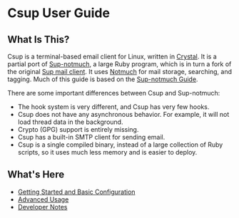 # Csup User Guide

## What Is This?

Csup is a terminal-based email client for Linux,
written in [Crystal](https://crystal-lang.org/).  It is a partial port of
[Sup-notmuch](https://www.bloovis.com/fossil/home/marka/fossils/sup-notmuch/home), a large
Ruby program, which is in turn
a fork of the original [Sup mail client](https://github.com/sup-heliotrope/sup).
It uses [Notmuch](https://notmuchmail.org/) for mail storage, searching, and tagging.
Much of this guide is based on the [Sup-notmuch Guide](https://www.bloovis.com/supguide/).

There are some important differences between Csup and Sup-notmuch:

* The hook system is very different, and Csup has very few hooks.
* Csup does not have any asynchronous behavior.  For example, it will not load
thread data in the background.
* Crypto (GPG) support is entirely missing.
* Csup has a built-in SMTP client for sending email.
* Csup is a single compiled binary, instead of a large collection of Ruby scripts, so it
uses much less memory and is easier to deploy.

## What's Here

* [Getting Started and Basic Configuration](gettingstarted/index.md)
* [Advanced Usage](advancedusage/index.md)
* [Developer Notes](developernotes/index.md)
